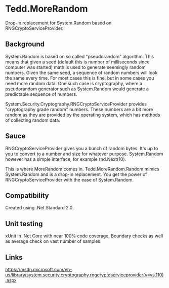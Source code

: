 # Tedd.MoreRandom
Drop-in replacement for System.Random based on RNGCryptoServiceProvider.

## Background
System.Random is based on so called "pseudorandom" algorithm. This means that given a seed (default this is number of milliseconds since computer was started) math is used to generate seemingly random numbers. Given the same seed, a sequence of random numbers will look the same every time. For most cases this is fine, but in some cases you need more random data. One such case is cryptography, where a pseudorandom generator such as System.Random would generate a predictable sequence of numbers.

System.Security.Cryptography.RNGCryptoServiceProvider provides "cryptography grade random" numbers. These numbers are a bit more random as they are provided by the operating system, which has methods of collecting random data.

## Sauce
RNGCryptoServiceProvider gives you a bunch of random bytes. It's up to you to convert to a number and size for whatever purpose. System.Random however has a simple interface, for example rnd.Next(10).

This is where MoreRandom comes in. Tedd.MoreRandom.Random mimics System.Random and is a drop-in replacement. You get the power of RNGCryptoServiceProvider with the ease of System.Random.

## Compatibility
Created using .Net Standard 2.0.

## Unit testing
xUnit in .Net Core with near 100% code coverage. Boundary checks as well as average check on vast number of samples.

## Links
https://msdn.microsoft.com/en-us/library/system.security.cryptography.rngcryptoserviceprovider(v=vs.110).aspx